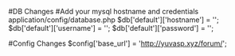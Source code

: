 #DB Changes
#Add your mysql hostname and credentials
application/config/database.php
$db['default']['hostname'] = '';
$db['default']['username'] = '';
$db['default']['password'] = '';

#Config Changes
$config['base_url'] = 'http://yuvasp.xyz/forum/';
